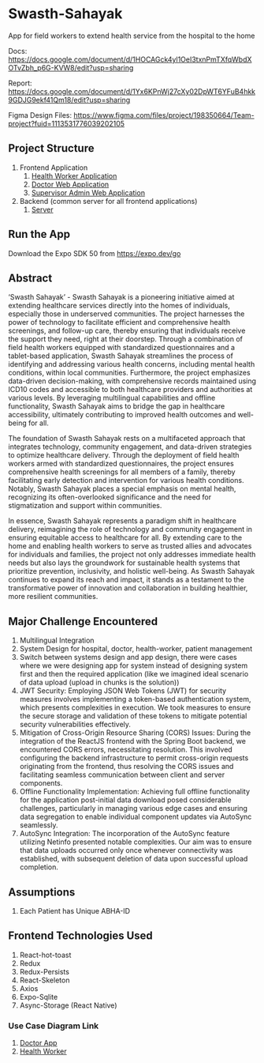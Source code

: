 # Swasth-Sahayak
App for field workers to extend health service from the hospital to the home

Docs: https://docs.google.com/document/d/1HOCAGck4yl1OeI3txnPmTXfqWbdXOTvZbh_p6G-KVW8/edit?usp=sharing

Report: https://docs.google.com/document/d/1Yx6KPnWj27cXy02DpWT6YFuB4hkk9GDJG9ekf41Qm18/edit?usp=sharing

Figma Design Files: https://www.figma.com/files/project/198350664/Team-project?fuid=1113531776039202105


## Project Structure

1. Frontend Application
   1. [Health Worker Application](./health-worker-app)
   2. [Doctor Web Application](./doctor-web-app)
   3. [Supervisor Admin Web Application](./supervisor-admin-web-app)
2. Backend (common server for all frontend applications)
   1. [Server](./server)

## Run the App

Download the Expo SDK 50 from https://expo.dev/go

## Abstract

‘Swasth Sahayak’ - Swasth Sahayak is a pioneering initiative aimed at extending healthcare services directly into the homes of individuals, especially those in underserved communities. The project harnesses the power of technology to facilitate efficient and comprehensive health screenings, and follow-up care, thereby ensuring that individuals receive the support they need, right at their doorstep. Through a combination of field health workers equipped with standardized questionnaires and a tablet-based application, Swasth Sahayak streamlines the process of identifying and addressing various health concerns, including mental health conditions, within local communities. Furthermore, the project emphasizes data-driven decision-making, with comprehensive records maintained using ICD10 codes and accessible to both healthcare providers and authorities at various levels. By leveraging multilingual capabilities and offline functionality, Swasth Sahayak aims to bridge the gap in healthcare accessibility, ultimately contributing to improved health outcomes and well-being for all.

The foundation of Swasth Sahayak rests on a multifaceted approach that integrates technology, community engagement, and data-driven strategies to optimize healthcare delivery. Through the deployment of field health workers armed with standardized questionnaires, the project ensures comprehensive health screenings for all members of a family, thereby facilitating early detection and intervention for various health conditions. Notably, Swasth Sahayak places a special emphasis on mental health, recognizing its often-overlooked significance and the need for stigmatization and support within communities.

In essence, Swasth Sahayak represents a paradigm shift in healthcare delivery, reimagining the role of technology and community engagement in ensuring equitable access to healthcare for all. By extending care to the home and enabling health workers to serve as trusted allies and advocates for individuals and families, the project not only addresses immediate health needs but also lays the groundwork for sustainable health systems that prioritize prevention, inclusivity, and holistic well-being. As Swasth Sahayak continues to expand its reach and impact, it stands as a testament to the transformative power of innovation and collaboration in building healthier, more resilient communities.

  
## Major Challenge Encountered

1. Multilingual Integration
2. System Design for hospital, doctor, health-worker, patient management
3. Switch between systems design and app design, there were cases where we were designing app for system instead of designing  system first and then the required application (like we imagined ideal scenario of data upload (upload in chunks is the solution))
4. JWT Security: Employing JSON Web Tokens (JWT) for security measures involves implementing a token-based authentication system, which presents complexities in execution. We took measures to ensure the secure storage and validation of these tokens to mitigate potential security vulnerabilities effectively.
5. Mitigation of Cross-Origin Resource Sharing (CORS) Issues: During the integration of the ReactJS frontend with the Spring Boot backend, we encountered CORS errors, necessitating resolution. This involved configuring the backend infrastructure to permit cross-origin requests originating from the frontend, thus resolving the CORS issues and facilitating seamless communication between client and server components.
6. Offline Functionality Implementation: Achieving full offline functionality for the application post-initial data download posed considerable challenges, particularly in managing various edge cases and ensuring data segregation to enable individual component updates via AutoSync seamlessly.
7. AutoSync Integration: The incorporation of the AutoSync feature utilizing Netinfo presented notable complexities. Our aim was to ensure that data uploads occurred only once whenever connectivity was established, with subsequent deletion of data upon successful upload completion.


## Assumptions

1. Each Patient has Unique ABHA-ID

## Frontend Technologies Used

1. React-hot-toast
2. Redux
3. Redux-Persists
4. React-Skeleton
5. Axios
6. Expo-Sqlite
7. Async-Storage (React Native)


### Use Case Diagram Link

1. [Doctor App](https://lucid.app/lucidchart/7a44ac7a-69b7-43d3-842e-8a9b6e41e23f/edit?viewport_loc=-819%2C-1344%2C2641%2C1248%2C0_0&invitationId=inv_e94228c6-85c9-4fea-a601-314c45f51524)
2. [Health Worker](https://lucid.app/lucidchart/9c1cafb8-b27e-4d90-964c-cff9fefc9ad7/edit?view_items=Acu9gqpDt6tx&invitationId=inv_21c3534a-22bb-458a-9329-e9c2e15ab557)
